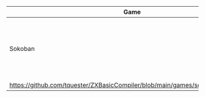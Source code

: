 Game | Description
-----|------------
Sokoban | One of the best BASIC games I found. It contains 50 hard to solve puzzles.
https://github.com/tquester/ZXBasicCompiler/blob/main/games/sokoban/sokoban.gif | 

